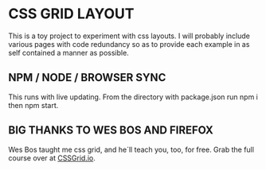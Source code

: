 # CSS GRID LAYOUT 

This is a toy project to experiment with css layouts.  I will probably include various pages with code redundancy so as to provide each example in as self contained a manner as possible.

##  NPM / NODE / BROWSER SYNC 

This runs with live updating.  From the directory with package.json run npm i  then npm start.

## BIG THANKS TO WES BOS AND FIREFOX

Wes Bos taught me css grid, and he´ll teach you, too, for free. Grab the full course over at [CSSGrid.io](https://CSSGrid.io). 